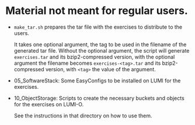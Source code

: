 # Material not meant for regular users.

-   `make_tar.sh` prepares the tar file with the exercises to distribute to 
    the users.

    It takes one optional argument, the tag to be used in the filename of the generated tar
    file. Without the optional argument, the script will generate `exercises.tar` and its
    bzip2-compressed version, with the optional argument the filename becomes
    `exercises-<tag>.tar` and its bzip2-compressed version, with `<tag>` the value
    of the argument.

-   05_SoftwareStack: Some EasyConfigs to be installed on LUMI for the exercises.

-   10_ObjectStorage: Scripts to create the necessary buckets and objects for the
    exercises on LUMI-O.

    See the instructions in that directory on how to use them.
